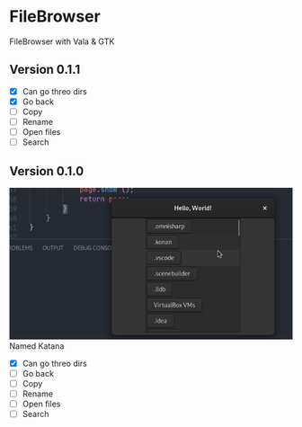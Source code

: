 # FileBrowser
FileBrowser with Vala &amp; GTK


## Version 0.1.1
- [x] Can go threo dirs
- [x] Go back  
- [ ] Copy  
- [ ] Rename  
- [ ] Open files  
- [ ] Search

## Version 0.1.0
![](demo-0.1.0.gif)  
Named Katana
- [x] Can go threo dirs
- [ ] Go back  
- [ ] Copy  
- [ ] Rename  
- [ ] Open files  
- [ ] Search